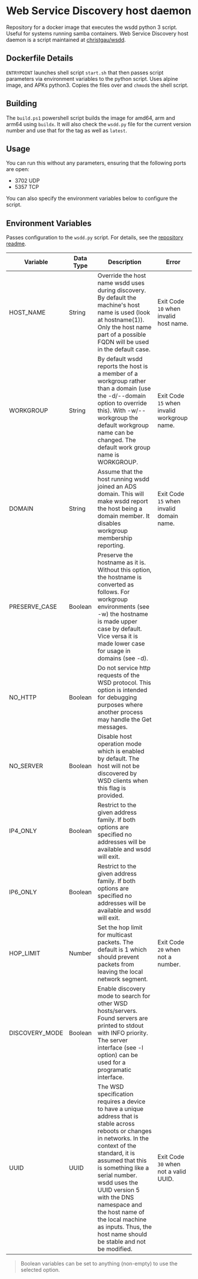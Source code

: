 # Web Service Discovery host daemon
Repository for a docker image that executes the wsdd python 3 script. Useful for systems running samba containers.
Web Service Discovery host daemon is a script maintained at [christgau/wsdd](https://github.com/christgau/wsdd).

## Dockerfile Details

`ENTRYPOINT` launches shell script `start.sh` that then passes script parameters via environment variables to the python script. Uses alpine image, and APKs python3. Copies the files over and `chmod`s the shell script.

## Building

The `build.ps1` powershell script builds the image for amd64, arm and arm64 using `buildx`. It will also check the `wsdd.py` file for the current version number and use that for the tag as well as `latest`.

## Usage

You can run this without any parameters, ensuring that the following ports are open:
* 3702 UDP
* 5357 TCP

You can also specify the environment variables below to configure the script.

## Environment Variables
Passes configuration to the `wsdd.py` script. For details, see the [repository readme](https://github.com/christgau/wsdd/blob/master/README.md).

| Variable | Data Type | Description | Error |
| - | - | - | - |
| HOST_NAME | String | Override the host name wsdd uses during discovery. By default the machine's host name is used (look at hostname(1)). Only the host name part of a possible FQDN will be used in the default case. | Exit Code `10` when invalid host name. |
| WORKGROUP | String | By default wsdd reports the host is a member of a workgroup rather than a domain (use the -d/--domain option to override this). With -w/--workgroup the default workgroup name can be changed. The default work group name is WORKGROUP. | Exit Code `15` when invalid workgroup name. |
| DOMAIN | String | Assume that the host running wsdd joined an ADS domain. This will make wsdd report the host being a domain member. It disables workgroup membership reporting. | Exit Code `15` when invalid domain name. |
| PRESERVE_CASE | Boolean | Preserve the hostname as it is. Without this option, the hostname is converted as follows. For workgroup environments (see -w) the hostname is made upper case by default. Vice versa it is made lower case for usage in domains (see -d). | |
| NO_HTTP | Boolean | Do not service http requests of the WSD protocol. This option is intended for debugging purposes where another process may handle the Get messages. | |
| NO_SERVER | Boolean | Disable host operation mode which is enabled by default. The host will not be discovered by WSD clients when this flag is provided. | |
| IP4_ONLY | Boolean | Restrict to the given address family. If both options are specified no addresses will be available and wsdd will exit. | |
| IP6_ONLY | Boolean | Restrict to the given address family. If both options are specified no addresses will be available and wsdd will exit. | |
| HOP_LIMIT | Number | Set the hop limit for multicast packets. The default is 1 which should prevent packets from leaving the local network segment. | Exit Code `20` when not a number. |
| DISCOVERY_MODE | Boolean | Enable discovery mode to search for other WSD hosts/servers. Found servers are printed to stdout with INFO priority. The server interface (see -l option) can be used for a programatic interface. | |
| UUID | UUID | The WSD specification requires a device to have a unique address that is stable across reboots or changes in networks. In the context of the standard, it is assumed that this is something like a serial number. wsdd uses the UUID version 5 with the DNS namespace and the host name of the local machine as inputs. Thus, the host name should be stable and not be modified. | Exit Code `30` when not a valid UUID. |

> Boolean variables can be set to anything (non-empty) to use the selected option.